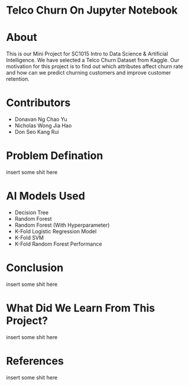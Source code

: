 # Telco Churn On Jupyter Notebook
# About
This is our Mini Project for SC1015 Intro to Data Science & Artificial Intelligence. We have selected a Telco Churn Dataset from Kaggle. Our motivation for this project is to find out which attributes affect churn rate and how can we predict churning customers and improve customer retention.
# Contributors

<ul>
  <li>Donavan Ng Chao Yu</li>
  <li>Nicholas Wong Jia Hao</li>
  <li>Don Seo Kang Rui</li>
</ul>  

# Problem Defination
insert some shit here
# AI Models Used
<ul>
  <li>Decision Tree</li>
  <li>Random Forest</li>
  <li>Random Forest (With Hyperparameter)</li>
  <li>K-Fold Logistic Regression Model</li>
  <li>K-Fold SVM</li>
  <li>K-Fold Random Forest Performance</li>
</ul>  

# Conclusion
insert some shit here
# What Did We Learn From This Project?
insert some shit here
# References
insert some shit here
